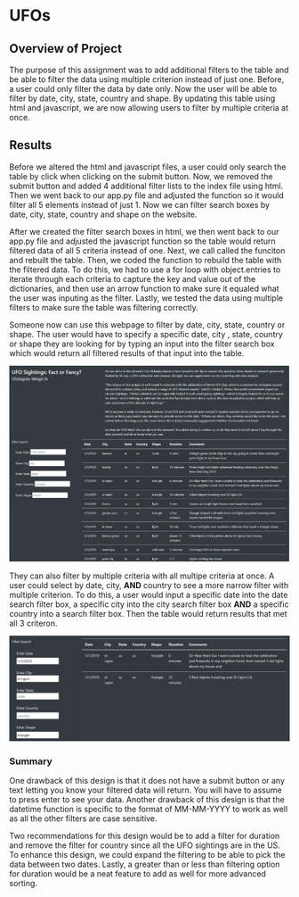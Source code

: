 # UFOs

## Overview of Project
The purpose of this assignment was to add additional filters to the table and be able to filter the data using multiple criterion instead of just one. Before, a user could only filter the data by date only. Now the user will be able to filter by date, city, state, country and shape. By updating this table using html and javascript, we are now allowing users to filter by multiple criteria at once. 

## Results
Before we altered the html and javascript files, a user could only search the table by click when clicking on the submit button. Now, we removed the submit button and added 4 additional filter lists to the index file using html. Then we went back to our app.py file and adjusted the function so it would filter all 5 elements instead of just 1. Now we can filter search boxes by date, city, state, country and shape on the website. 

After we created the filter search boxes in html, we then went back to our app.py file and adjusted the javascript function so the table would return filtered data of all 5 criteria instead of one. Next, we call called the funciton and rebuilt the table.  Then, we coded the function to rebuild the table with the filtered data. To do this, we had to use a for loop with object.entries to iterate through each criteria to capture the key and value out of the dictionaries, and then use an arrow function to make sure it equaled what the user was inputing as the filter.  Lastly, we tested the data using multiple filters to make sure the table was filtering correctly. 

Someone now can use this webpage to filter by date, city, state, country or shape. The user would have to specify a specific date, city , state, country or shape they are looking for by typing an input into the filter search box which would return all filtered results of that input into the table.

![](Resources/tableunfiltered.PNG)

They can also filter by multiple criteria with all multipe criteria at once. A user could select by date, city, **AND** country to see a more narrow filter with multiple criterion. To do this, a user would input a specific date into the date search filter box, a specific city into the city search filter box **AND** a specific country into a search filter box.  Then the table would return results that met all 3 criteron. 

![](Resources/MultipleFilter.PNG)

### Summary

One drawback of this design is that it does not have a submit button or any text letting you know your filtered data will return.  You will have to assume to press enter to see your data. Another drawback of this design is that the datetime function is specific to the format of MM-MM-YYYY to work as well as all the other filters are case sensitive.

Two recommendations for this design would be to add a filter for duration and remove the filter for country since all the UFO sightings are in the US.  To enhance this design,  we could expand the filtering to be able to pick the data between two dates. Lastly, a greater than or less than filtering option for duration would be a neat feature to add as well for more advanced sorting.

